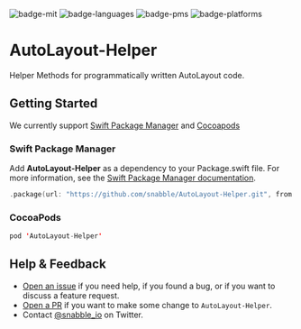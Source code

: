 ![badge-mit][] ![badge-languages][] ![badge-pms][] ![badge-platforms][]
# AutoLayout-Helper

Helper Methods for programmatically written AutoLayout code.

## Getting Started

We currently support [Swift Package Manager](https://swift.org/package-manager/) and [Cocoapods](https://www.cocoapods.org)

### Swift Package Manager

Add **AutoLayout-Helper** as a dependency to your Package.swift file. For more information, see the [Swift Package Manager documentation](https://github.com/apple/swift-package-manager/tree/master/Documentation).

```swift
.package(url: "https://github.com/snabble/AutoLayout-Helper.git", from: "1.0.0")
```

### CocoaPods

```swift
pod 'AutoLayout-Helper'
```

## Help & Feedback

* [Open an issue](https://github.com/snabble/AutoLayout-Helper/issues/new) if you need help, if you found a bug, or if you want to discuss a feature request.
* [Open a PR](https://github.com/snabble/AutoLayout-Helper/pull/new/master) if you want to make some change to `AutoLayout-Helper`.
* Contact [@snabble_io](https://twitter.com/snabble_io) on Twitter.

[badge-pms]: https://img.shields.io/badge/supports-SwiftPM%20%7C%20Cocoapods-green.svg
[badge-languages]: https://img.shields.io/badge/languages-Swift-orange.svg
[badge-platforms]: https://img.shields.io/badge/platforms-iOS-lightgrey.svg
[badge-mit]: https://img.shields.io/badge/license-MIT-blue.svg
